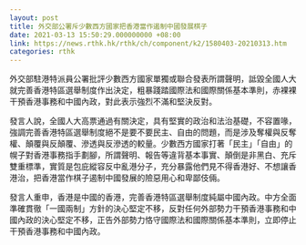 ```yaml
---
layout: post
title: 外交部公署斥少數西方國家把香港當作遏制中國發展棋子
date: 2021-03-13 15:50:29.000000000 +08:00
link: https://news.rthk.hk/rthk/ch/component/k2/1580403-20210313.htm
categories: rthk
---
```


外交部駐港特派員公署批評少數西方國家單獨或聯合發表所謂聲明，詆毀全國人大就完善香港特區選舉制度作出決定，粗暴踐踏國際法和國際關係基本準則，赤裸裸干預香港事務和中國內政，對此表示強烈不滿和堅決反對。

發言人說，全國人大高票通過有關決定，具有堅實的政治和法治基礎，不容置喙，強調完善香港特區選舉制度絕不是要不要民主、自由的問題，而是涉及奪權與反奪權、顛覆與反顛覆、滲透與反滲透的較量。少數西方國家打著「民主」「自由」的幌子對香港事務指手劃腳，所謂聲明、報告等違背基本事實、顛倒是非黑白、充斥雙重標準，實質是包庇縱容反中亂港分子，充分暴露他們見不得香港好、不想讓香港治，把香港當作棋子遏制中國發展的險惡用心和卑鄙伎倆。

發言人重申，香港是中國的香港，完善香港特區選舉制度純屬中國內政。中方全面準確貫徹「一國兩制」方針的決心堅定不移，反對任何外部勢力干預香港事務和中國內政的決心堅定不移，正告外部勢力恪守國際法和國際關係基本準則，立即停止干預香港事務和中國內政。

